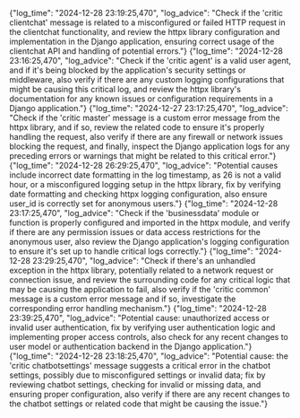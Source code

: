 {"log_time": "2024-12-28 23:19:25,470", "log_advice": "Check if the 'critic clientchat' message is related to a misconfigured or failed HTTP request in the clientchat functionality, and review the httpx library configuration and implementation in the Django application, ensuring correct usage of the clientchat API and handling of potential errors."}
{"log_time": "2024-12-28 23:16:25,470", "log_advice": "Check if the 'critic agent' is a valid user agent, and if it's being blocked by the application's security settings or middleware, also verify if there are any custom logging configurations that might be causing this critical log, and review the httpx library's documentation for any known issues or configuration requirements in a Django application."}
{"log_time": "2024-12-27 23:17:25,470", "log_advice": "Check if the 'critic master' message is a custom error message from the httpx library, and if so, review the related code to ensure it's properly handling the request, also verify if there are any firewall or network issues blocking the request, and finally, inspect the Django application logs for any preceding errors or warnings that might be related to this critical error."}
{"log_time": "2024-12-28 26:29:25,470", "log_advice": "Potential causes include incorrect date formatting in the log timestamp, as 26 is not a valid hour, or a misconfigured logging setup in the httpx library, fix by verifying date formatting and checking httpx logging configuration, also ensure user_id is correctly set for anonymous users."}
{"log_time": "2024-12-28 23:17:25,470", "log_advice": "Check if the 'businessdata' module or function is properly configured and imported in the httpx module, and verify if there are any permission issues or data access restrictions for the anonymous user, also review the Django application's logging configuration to ensure it's set up to handle critical logs correctly."}
{"log_time": "2024-12-28 23:29:25,470", "log_advice": "Check if there's an unhandled exception in the httpx library, potentially related to a network request or connection issue, and review the surrounding code for any critical logic that may be causing the application to fail, also verify if the 'critic common' message is a custom error message and if so, investigate the corresponding error handling mechanism."}
{"log_time": "2024-12-28 23:39:25,470", "log_advice": "Potential cause: unauthorized access or invalid user authentication, fix by verifying user authentication logic and implementing proper access controls, also check for any recent changes to user model or authentication backend in the Django application."}
{"log_time": "2024-12-28 23:18:25,470", "log_advice": "Potential cause: the 'critic chatbotsettings' message suggests a critical error in the chatbot settings, possibly due to misconfigured settings or invalid data; fix by reviewing chatbot settings, checking for invalid or missing data, and ensuring proper configuration, also verify if there are any recent changes to the chatbot settings or related code that might be causing the issue."}
